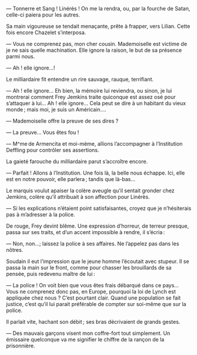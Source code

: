 — Tonnerre et Sang ! Linérès ! On me la rendra, ou, par la fourche de
Satan, celle-ci paiera pour les autres.

Sa main vigoureuse se tendait menaçante, prête à frapper, vers Lilian.
Cette fois encore Chazelet s’interposa.

— Vous ne comprenez pas, mon cher cousin. Mademoiselle est victime de je ne sais quelle machination. Elle ignore la raison, le but de sa présence parmi nous.

— Ah ! elle ignore…!

Le milliardaire fit entendre un rire sauvage, rauque, terrifiant.

— Ah ! elle ignore… Eh bien, la mémoire lui reviendra, ou sinon, je lui
montrerai comment Frey Jemkins traite quiconque est assez osé pour s’attaquer à lui… Ah ! elle ignore… Cela peut se dire à un habitant du vieux monde ; mais moi, je suis un Américain….

— Mademoiselle offre la preuve de ses dires ?

— La preuve… Vous êtes fou !

— M^me de Armencita et moi-mème, allions l’accompagner à l’Institution Deffling pour contrôler ses assertions.

La gaieté farouche du milliardaire parut s’accroître encore.

— Parfait ! Allons à l’Institution. Une fois là, la belle nous échappe. Ici,
elle est en notre pouvoir, elle parlera ; tandis que là-bas…

Le marquis voulut apaiser la colère aveugle qu’il sentait gronder chez
Jemkins, colère qu’il attribuait à son affection pour Linérès.

— Si les explications n’étaient point satisfaisantes, croyez que je n’hésiterais pas à m’adresser à la police.

De rouge, Frey devint blême. Une expression d’horreur, de terreur presque, passa sur ses traits, et d’un accent impossible à rendre, il s’écria :

— Non, non…; laissez la police à ses affaires. Ne l’appelez pas dans les
nôtres.

Soudain il eut l’impression que le jeune homme l’écoutait avec stupeur.
Il se passa la main sur le front, comme pour chasser les brouillards de sa
pensée, puis redevenu maître de lui :

— La police ! On voit bien que vous êtes frais débarqué dans ce pays…
Vous ne comprenez donc pas, en Europe, pourquoi la loi de Lynch est appliquée chez nous ? C’est pourtant clair. Quand une population se fait justice, c’est qu’il lui parait préférable de compter sur soi-même que sur la police.

Il parlait vite, hachant son débit ; ses bras décrivaient de grands gestes.

— Des mauvais garçons visent mon coffre-fort tout simplement. Un
émissaire quelconque va me signifier le chiffre de la rançon de la prisonnière.
